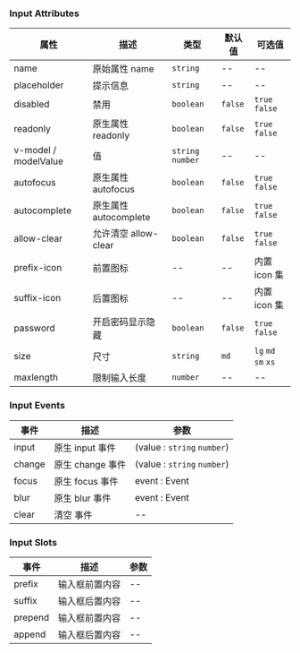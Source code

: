 ### Input Attributes

| 属性                 | 描述                  | 类型              | 默认值  | 可选值              |
| -------------------- | --------------------- | ----------------- | ------- | ------------------- |
| name                 | 原始属性 name         | `string`          | --      | --                  |
| placeholder          | 提示信息              | `string`          | --      | --                  |
| disabled             | 禁用                  | `boolean`         | `false` | `true` `false`      |
| readonly             | 原生属性 readonly     | `boolean`         | `false` | `true` `false`      |
| v-model / modelValue | 值                    | `string` `number` | --      | --                  |
| autofocus            | 原生属性 autofocus    | `boolean`         | `false` | `true` `false`      |
| autocomplete         | 原生属性 autocomplete | `boolean`         | `false` | `true` `false`      |
| allow-clear          | 允许清空 allow-clear  | `boolean`         | `false` | `true` `false`      |
| prefix-icon          | 前置图标              | --                | --      | 内置 icon 集        |
| suffix-icon          | 后置图标              | --                | --      | 内置 icon 集        |
| password             | 开启密码显示隐藏      | `boolean`         | `false` | `true` `false`      |
| size                 | 尺寸                  | `string`          | `md`    | `lg` `md` `sm` `xs` |
| maxlength            | 限制输入长度          | `number`          | --      | --                  |

### Input Events

| 事件   | 描述             | 参数                        |
| ------ | ---------------- | --------------------------- |
| input  | 原生 input 事件  | (value : `string` `number`) |
| change | 原生 change 事件 | (value : `string` `number`) |
| focus  | 原生 focus 事件  | event : Event               |
| blur   | 原生 blur 事件   | event : Event               |
| clear  | 清空 事件        | --                          |

### Input Slots

| 事件    | 描述           | 参数 |
| ------- | -------------- | ---- |
| prefix  | 输入框前置内容 | --   |
| suffix  | 输入框后置内容 | --   |
| prepend | 输入框前置内容 | --   |
| append  | 输入框后置内容 | --   |
